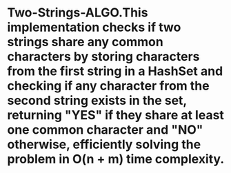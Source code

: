 # Two-Strings-ALGO.This implementation checks if two strings share any common characters by storing characters from the first string in a HashSet and checking if any character from the second string exists in the set, returning "YES" if they share at least one common character and "NO" otherwise, efficiently solving the problem in O(n + m) time complexity.

